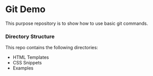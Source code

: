 # Git Demo
This purpose repository is to show how to use basic git commands.

### Directory Structure
This repo contains the following directories:
- HTML Templates
- CSS Snippets
- Examples